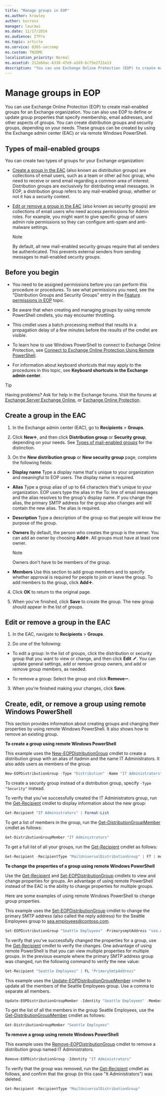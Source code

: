 ```yaml
---
title: "Manage groups in EOP"
ms.author: krowley
author: kccross
manager: laurawi
ms.date: 11/17/2014
ms.audience: ITPro
ms.topic: article
ms.service: O365-seccomp
ms.custom: TN2DMC
localization_priority: Normal
ms.assetid: 212e68ac-6330-47e9-a169-6cf5e2f21e13
description: "You can use Exchange Online Protection (EOP) to create mail-enabled groups for an Exchange organization. You can also use EOP to define or update group properties that specify membership, email addresses, and other aspects of groups."
---
```


# Manage groups in EOP

 You can use Exchange Online Protection (EOP) to create mail-enabled groups for an Exchange organization. You can also use EOP to define or update group properties that specify membership, email addresses, and other aspects of groups. You can create distribution groups and security groups, depending on your needs. These groups can be created by using the Exchange admin center (EAC) or via remote Windows PowerShell. 
  
## Types of mail-enabled groups

You can create two types of groups for your Exchange organization:
  
- [Create a group in the EAC](manage-groups-in-eop.md) (also known as distribution groups) are collections of email users, such as a team or other ad hoc group, who need to receive or send email regarding a common area of interest. Distribution groups are exclusively for distributing email messages. In EOP, a distribution group refers to any mail-enabled group, whether or not it has a security context.
    
- [Edit or remove a group in the EAC](manage-groups-in-eop.md) (also known as security groups) are collections of email users who need access permissions for Admin roles. For example, you might want to give specific group of users admin role permissions so they can configure anti-spam and anti-malware settings.
    
    > [!NOTE]
    > By default, all new mail-enabled security groups require that all senders be authenticated. This prevents external senders from sending messages to mail-enabled security groups. 
  
## Before you begin

- You need to be assigned permissions before you can perform this procedure or procedures. To see what permissions you need, see the "Distribution Groups and Security Groups" entry in the [Feature permissions in EOP](feature-permissions-in-eop.md) topic. 
    
- Be aware that when creating and managing groups by using remote PowerShell cmdlets, you may encounter throttling.
    
- This cmdlet uses a batch processing method that results in a propagation delay of a few minutes before the results of the cmdlet are visible.
    
- To learn how to use Windows PowerShell to connect to Exchange Online Protection, see [Connect to Exchange Online Protection Using Remote PowerShell](https://docs.microsoft.com/powershell/exchange/exchange-eop/connect-to-exchange-online-protection-powershell?view=exchange-ps).
    
- For information about keyboard shortcuts that may apply to the procedures in this topic, see **Keyboard shortcuts in the Exchange admin center**.
    
> [!TIP]
> Having problems? Ask for help in the Exchange forums. Visit the forums at [Exchange Server](https://go.microsoft.com/fwlink/p/?linkId=60612),[Exchange Online](https://go.microsoft.com/fwlink/p/?linkId=267542), or [Exchange Online Protection](https://go.microsoft.com/fwlink/p/?linkId=285351). 
  
## Create a group in the EAC

1. In the Exchange admin center (EAC), go to **Recipients** \> **Groups**.
    
2. Click **New**![Add Icon](../media/ITPro-EAC-AddIcon.gif), and then click **Distribution group** or **Security group**, depending on your needs. See [Types of mail-enabled groups](manage-groups-in-eop.md) for the distinction. 
    
3. On the **New distribution group** or **New security group** page, complete the following fields: 
    
  - **Display name** Type a display name that's unique to your organization and meaningful to EOP users. The display name is required. 
    
  - **Alias** Type a group alias of up to 64 characters that's unique to your organization. EOP users type the alias in the To: line of email messages and the alias resolves to the group's display name. If you change the alias, the primary SMTP address for the group also changes and will contain the new alias. The alias is required. 
    
  - **Description** Type a description of the group so that people will know the purpose of the group. 
    
  - **Owners** By default, the person who creates the group is the owner. You can add an owner by choosing **Add**![Add Icon](../media/ITPro-EAC-AddIcon.gif). All groups must have at least one owner.
    
    > [!NOTE]
    > Owners don't have to be members of the group. 
  
  - **Members** Use this section to add group members and to specify whether approval is required for people to join or leave the group. To add members to the group, click **Add**![Add Icon](../media/ITPro-EAC-AddIcon.gif).
    
4. Click **OK** to return to the original page. 
    
5. When you've finished, click **Save** to create the group. The new group should appear in the list of groups. 
    
## Edit or remove a group in the EAC

1. In the EAC, navigate to **Recipients** \> **Groups**.
    
2. Do one of the following:
    
  - To edit a group: In the list of groups, click the distribution or security group that you want to view or change, and then click **Edit** ![Edit icon](../media/ITPro-EAC-EditIcon.gif). You can update general settings, add or remove group owners, and add or remove group members, as needed.
    
  - To remove a group: Select the group and click **Remove**![Remove icon](../media/ITPro-EAC-RemoveIcon.gif).
    
3. When you're finished making your changes, click **Save**.
    
## Create, edit, or remove a group using remote Windows PowerShell

This section provides information about creating groups and changing their properties by using remote Windows PowerShell. It also shows how to remove an existing group. 
  
 **To create a group using remote Windows PowerShell**
  
This example uses the [New-EOPDistributionGroup](http://technet.microsoft.com/library/4610dfe5-fca8-4ba8-be3c-535d1753e0f4.aspx) cmdlet to create a distribution group with an alias of itadmin and the name IT Administrators. It also adds users as members of the group. 
  
```Powershell
New-EOPDistributionGroup -Type "Distribution" -Name "IT Administrators" -Alias itadmin -Members @("Member1","Member2","Member3") -ManagedBy "Member1"

```

To create a security group instead of a distribution group, specify  `-Type "Security"` instead. 
  
To verify that you've successfully created the IT Administrators group, run the [Get-Recipient](http://technet.microsoft.com/library/2ce6250f-0ad3-4b29-870c-e1d6e1e154bc.aspx) cmdlet to display information about the new group: 
  
```Powershell
Get-Recipient "IT Administrators" | Format-List

```

To get a list of members in the group, run the [Get-DistributionGroupMember](http://technet.microsoft.com/library/15c71bc5-4246-44ac-8b34-8ccd585294b5.aspx) cmdlet as follows: 
  
```Powershell
Get-DistributionGroupMember "IT Administrators"

```

To get a full list of all your groups, run the [Get-Recipient](http://technet.microsoft.com/library/2ce6250f-0ad3-4b29-870c-e1d6e1e154bc.aspx) cmdlet as follows: 
  
```Powershell
Get-Recipient -RecipientType "MailUniversalDistributionGroup" | FT | more

```

 **To change the properties of a group using remote Windows PowerShell**
  
Use the [Get-Recipient](http://technet.microsoft.com/library/2ce6250f-0ad3-4b29-870c-e1d6e1e154bc.aspx) and [Set-EOPDistributionGroup](http://technet.microsoft.com/library/689a66c5-a524-4870-88f3-091fd6eae3b7.aspx) cmdlets to view and change properties for groups. An advantage of using remote PowerShell instead of the EAC is the ability to change properties for multiple groups. 
  
Here are some examples of using remote Windows PowerShell to change group properties.
  
This example uses the [Set-EOPDistributionGroup](http://technet.microsoft.com/library/689a66c5-a524-4870-88f3-091fd6eae3b7.aspx) cmdlet to change the primary SMTP address (also called the reply address) for the Seattle Employees group to sea.employees@contoso.com. 
  
```Powershell
Set-EOPDistributionGroup "Seattle Employees" -PrimarysmptAddress "sea.employees@contoso.com"

```

To verify that you've successfully changed the properties for a group, use the [Get-Recipient](http://technet.microsoft.com/library/2ce6250f-0ad3-4b29-870c-e1d6e1e154bc.aspx) cmdlet to verify the changes. One advantage of using remote PowerShell is that you can view multiple properties for multiple groups. In the previous example where the primary SMTP address group was changed, run the following command to verify the new value: 
  
```Powershell
Get-Recipient "Seattle Employees" | FL "PrimarySmtpAddress"

```

This example uses the [Update-EOPDistributionGroupMember](http://technet.microsoft.com/library/a6d4f790-1b94-42f8-af6f-fa79c504d8ec.aspx) cmdlet to update all the members of the Seattle Employees group. Use a comma to separate all members. 
  
```Powershell
Update-EOPDistributionGroupMember -Identity "Seattle Employees" -Members @("Member1","Member2","Member3","Member4","Member5")

```

To get the list of all the members in the group Seattle Employees, use the [Get-DistributionGroupMember](http://technet.microsoft.com/library/15c71bc5-4246-44ac-8b34-8ccd585294b5.aspx) cmdlet as follows: 
  
```Powershell
Get-DistributionGroupMember "Seattle Employees"

```

 **To remove a group using remote Windows PowerShell**
  
This example uses the [Remove-EOPDistributionGroup](http://technet.microsoft.com/library/a17b1307-3187-40b0-a438-c7b35a34c002.aspx) cmdlet to remove a distribution group named IT Administrators. 
  
```Powershell
Remove-EOPDistributionGroup -Identity "IT Administrators" 

```

To verify that the group was removed, run the [Get-Recipient](http://technet.microsoft.com/library/2ce6250f-0ad3-4b29-870c-e1d6e1e154bc.aspx) cmdlet as follows, and confirm that the group (in this case "It Administrators") was deleted. 
  
```Powershell
Get-Recipient -RecipientType "MailUniversalDistributionGroup"

```


